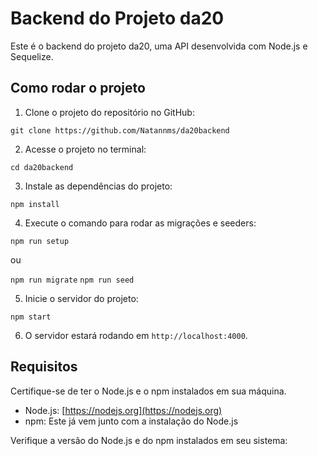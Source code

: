 # Backend do Projeto da20

Este é o backend do projeto da20, uma API desenvolvida com Node.js e Sequelize.

## Como rodar o projeto

1. Clone o projeto do repositório no GitHub:

```git clone https://github.com/Natannms/da20backend```


2. Acesse o projeto no terminal:

```cd da20backend```


3. Instale as dependências do projeto:

```npm install```


4. Execute o comando para rodar as migrações e seeders:

```npm run setup```

ou

```npm run migrate```
```npm run seed```


5. Inicie o servidor do projeto:

```npm start```


6. O servidor estará rodando em `http://localhost:4000`.

## Requisitos

Certifique-se de ter o Node.js e o npm instalados em sua máquina.

- Node.js: [https://nodejs.org](https://nodejs.org)
- npm: Este já vem junto com a instalação do Node.js

Verifique a versão do Node.js e do npm instalados em seu sistema:
